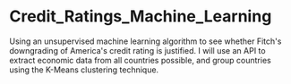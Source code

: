 # Credit_Ratings_Machine_Learning
Using an unsupervised machine learning algorithm to see whether Fitch's downgrading of America's credit rating is justified.
I will use an API to extract economic data from all countries possible, and group countries using the K-Means clustering technique.
